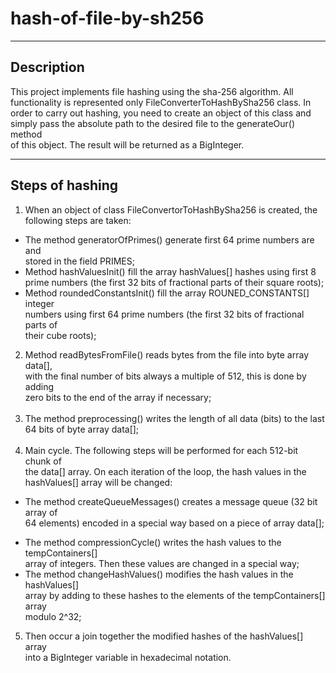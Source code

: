 # hash-of-file-by-sh256

***

## Description
This project implements file hashing using the sha-256 algorithm. All<br>
functionality is represented only FileConverterToHashBySha256 class. In<br>
order to carry out hashing, you need to create an object of this class and<br>
simply pass the absolute path to the desired file to the generateOur() method<br>
of this object. The result will be returned as a BigInteger.<br>

***

## Steps of hashing
1. When an object of class FileConvertorToHashBySha256 is created, the<br> 
following steps are taken:<br>
+ The method generatorOfPrimes() generate first 64 prime numbers are  and<br>
stored in the field PRIMES;<br>
+ Method hashValuesInit() fill the array hashValues[] hashes using first 8<br>
prime numbers (the first 32 bits of fractional parts of their square roots);<br>
+ Method roundedConstantsInit() fill the array ROUNED_CONSTANTS[] integer<br>
numbers using first 64 prime numbers (the first 32 bits of fractional parts of<br>
their cube roots);<br>
2. Method readBytesFromFile() reads bytes from the file into byte array data[],<br>
with the final number of bits always a multiple of 512, this is done by adding<br>
zero bits to the end of the array if necessary;<br><br>
3. The method preprocessing() writes the length of all data (bits) to the last<br>
64 bits of byte array data[];<br><br>
4. Main cycle. The following steps will be performed for each 512-bit chunk of<br>
the data[] array. On each iteration of the loop, the hash values in the<br>
hashValues[] array will be changed:<br>
* The method createQueueMessages() creates a message queue (32 bit array of<br> 
64 elements) encoded in a special way based on a piece of array data[];<br>
+ The method compressionCycle() writes the hash values to the tempContainers[]<br>
array of integers. Then these values are changed in a special way;<br>
+ The method changeHashValues() modifies the hash values in the hashValues[]<br>
array by adding to these hashes to the elements of the tempContainers[] array<br>
modulo 2^32;<br>
5. Then occur a join together the modified hashes of the hashValues[] array<br>
into a BigInteger variable in hexadecimal notation.<br>

